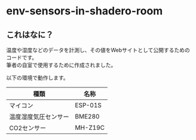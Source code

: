 # env-sensors-in-shadero-room

## これはなに？

温度や湿度などのデータを計測し、その値をWebサイトとして公開するためのコードです。  
筆者の自室で使用するために作成されました。

以下の環境で動作します。

|         種類         |  名称   |
| -------------------- | ------- |
| マイコン             | ESP-01S |
| 温度湿度気圧センサー | BME280  |
| CO2センサー          | MH-Z19C |
